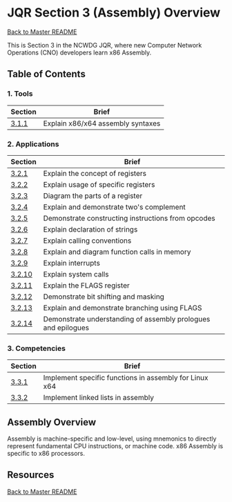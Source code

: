 # JQR Section 3 (Assembly) Overview

[Back to Master README](../README.md)

This is Section 3 in the NCWDG JQR, where new Computer Network Operations (CNO) developers learn x86 Assembly.

## Table of Contents
### 1. Tools
|     Section    |   Brief   |
-----------------|-----------|
| [3.1.1](1-tools/3.1.1.md) | Explain x86/x64 assembly syntaxes |

### 2. Applications
|     Section    |   Brief   |
-----------------|-----------|
| [3.2.1](2-applications/3.2.1/3.2.1.md)  | Explain the concept of registers |
| [3.2.2](2-applications/3.2.2/3.2.2.md)  | Explain usage of specific registers |
| [3.2.3](2-applications/3.2.3/3.2.3.md)  | Diagram the parts of a register |
| [3.2.4](2-applications/3.2.4/3.2.4.md)  | Explain and demonstrate two's complement |
| [3.2.5](2-applications/3.2.5/3.2.5.md)  | Demonstrate constructing instructions from opcodes |
| [3.2.6](2-applications/3.2.6/3.2.6.md)  | Explain declaration of strings |
| [3.2.7](2-applications/3.2.7/3.2.7.md)  | Explain calling conventions |
| [3.2.8](2-applications/3.2.8/3.2.8.md)  | Explain and diagram function calls in memory |
| [3.2.9](2-applications/3.2.9/3.2.9.md)  | Explain interrupts |
| [3.2.10](2-applications/3.2.10/3.2.10.md) | Explain system calls |
| [3.2.11](2-applications/3.2.11/3.2.11.md) | Explain the FLAGS register |
| [3.2.12](2-applications/3.2.12/3.2.12.md) | Demonstrate bit shifting and masking |
| [3.2.13](2-applications/3.2.13/3.2.13.md) | Explain and demonstrate branching using FLAGS |
| [3.2.14](2-applications/3.2.14/3.2.14.md) | Demonstrate understanding of assembly prologues and epilogues  | 

### 3. Competencies
|     Section    |   Brief   |
-----------------|-----------|
| [3.3.1](3-competencies/3.3.1/3.3.1.md) | Implement specific functions in assembly for Linux x64 | 
| [3.3.2](3-competencies/3.3.2/3.3.2.md)  | Implement linked lists in assembly |

## Assembly Overview

Assembly is machine-specific and low-level, using mnemonics to directly represent fundamental CPU instructions, or machine code. x86 Assembly is specific to x86 processors. 

## Resources

[Back to Master README](../README.md)


